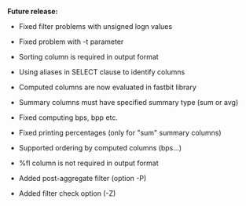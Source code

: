 **Future release:**

*  Fixed filter problems with unsigned logn values
*  Fixed problem with -t parameter
*  Sorting column is required in output format

*  Using aliases in SELECT clause to identify columns
*  Computed columns are now evaluated in fastbit library
*  Summary columns must have specified summary type (sum or avg)
*  Fixed computing bps, bpp etc.
*  Fixed printing percentages (only for "sum" summary columns)
*  Supported ordering by computed columns (bps...)
*  %fl column is not required in output format
*  Added post-aggregate filter (option -P)
*  Added filter check option (-Z)

